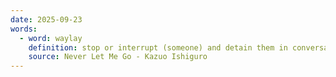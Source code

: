 ```yaml
---
date: 2025-09-23
words:
  - word: waylay
    definition: stop or interrupt (someone) and detain them in conversation or to do something.
    source: Never Let Me Go - Kazuo Ishiguro
---
```

